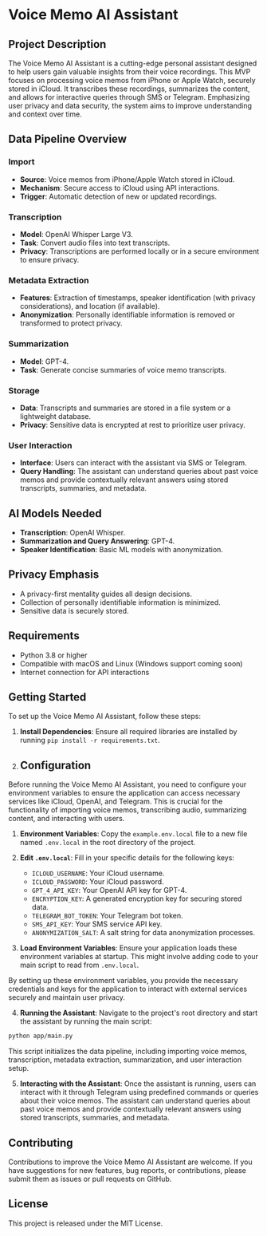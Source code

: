 # Voice Memo AI Assistant

## Project Description

The Voice Memo AI Assistant is a cutting-edge personal assistant designed to help users gain valuable insights from their voice recordings. This MVP focuses on processing voice memos from iPhone or Apple Watch, securely stored in iCloud. It transcribes these recordings, summarizes the content, and allows for interactive queries through SMS or Telegram. Emphasizing user privacy and data security, the system aims to improve understanding and context over time.

## Data Pipeline Overview

### Import

- **Source**: Voice memos from iPhone/Apple Watch stored in iCloud.
- **Mechanism**: Secure access to iCloud using API interactions.
- **Trigger**: Automatic detection of new or updated recordings.

### Transcription

- **Model**: OpenAI Whisper Large V3.
- **Task**: Convert audio files into text transcripts.
- **Privacy**: Transcriptions are performed locally or in a secure environment to ensure privacy.

### Metadata Extraction

- **Features**: Extraction of timestamps, speaker identification (with privacy considerations), and location (if available).
- **Anonymization**: Personally identifiable information is removed or transformed to protect privacy.

### Summarization

- **Model**: GPT-4.
- **Task**: Generate concise summaries of voice memo transcripts.

### Storage

- **Data**: Transcripts and summaries are stored in a file system or a lightweight database.
- **Privacy**: Sensitive data is encrypted at rest to prioritize user privacy.

### User Interaction

- **Interface**: Users can interact with the assistant via SMS or Telegram.
- **Query Handling**: The assistant can understand queries about past voice memos and provide contextually relevant answers using stored transcripts, summaries, and metadata.

## AI Models Needed

- **Transcription**: OpenAI Whisper.
- **Summarization and Query Answering**: GPT-4.
- **Speaker Identification**: Basic ML models with anonymization.

## Privacy Emphasis

- A privacy-first mentality guides all design decisions.
- Collection of personally identifiable information is minimized.
- Sensitive data is securely stored.

## Requirements

- Python 3.8 or higher
- Compatible with macOS and Linux (Windows support coming soon)
- Internet connection for API interactions

## Getting Started

To set up the Voice Memo AI Assistant, follow these steps:

1. **Install Dependencies**: Ensure all required libraries are installed by running `pip install -r requirements.txt`.

2. ## Configuration

Before running the Voice Memo AI Assistant, you need to configure your environment variables to ensure the application can access necessary services like iCloud, OpenAI, and Telegram. This is crucial for the functionality of importing voice memos, transcribing audio, summarizing content, and interacting with users.

1. **Environment Variables**: Copy the `example.env.local` file to a new file named `.env.local` in the root directory of the project.

2. **Edit `.env.local`**: Fill in your specific details for the following keys:

    - `ICLOUD_USERNAME`: Your iCloud username.
    - `ICLOUD_PASSWORD`: Your iCloud password.
    - `GPT_4_API_KEY`: Your OpenAI API key for GPT-4.
    - `ENCRYPTION_KEY`: A generated encryption key for securing stored data.
    - `TELEGRAM_BOT_TOKEN`: Your Telegram bot token.
    - `SMS_API_KEY`: Your SMS service API key.
    - `ANONYMIZATION_SALT`: A salt string for data anonymization processes.


3. **Load Environment Variables**: Ensure your application loads these environment variables at startup. This might involve adding code to your main script to read from `.env.local`.

By setting up these environment variables, you provide the necessary credentials and keys for the application to interact with external services securely and maintain user privacy.

4. **Running the Assistant**: Navigate to the project's root directory and start the assistant by running the main script:

```bash
python app/main.py
```

This script initializes the data pipeline, including importing voice memos, transcription, metadata extraction, summarization, and user interaction setup.

5. **Interacting with the Assistant**: Once the assistant is running, users can interact with it through Telegram using predefined commands or queries about their voice memos. The assistant can understand queries about past voice memos and provide contextually relevant answers using stored transcripts, summaries, and metadata.

## Contributing

Contributions to improve the Voice Memo AI Assistant are welcome. If you have suggestions for new features, bug reports, or contributions, please submit them as issues or pull requests on GitHub.

## License

This project is released under the MIT License.
